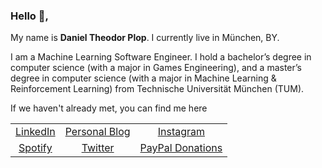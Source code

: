 ### Hello 👋,

My name is **Daniel Theodor Plop**. I currently live in München, BY.

I am a Machine Learning Software Engineer. 
I hold a bachelor’s degree in computer science (with a major in Games Engineering), 
and a master’s degree in computer science (with a major in Machine Learning & Reinforcement Learning) from Technische Universität München (TUM).

If we haven't already met, you can find me here

<center>
  
<table>
<tbody>
</td></tr></thead>
<tr class="odd">
<td style="text-align: center;"><a href="https://linkedin.com/in/plopd">LinkedIn</a></td>
<td style="text-align: center;"><a href="https://plopd.github.io">Personal Blog</a></td>
<td style="text-align: center;"><a href="https://www.instagram.com/_danielplop_">Instagram</a></td>
</tr>
<tr class="even">
<td style="text-align: center;"><a href="https://open.spotify.com/user/dantevertigo">Spotify</a></td>
<td style="text-align: center;"><a href="https://twitter.com/DanielTPlop">Twitter</a></td>
<td style="text-align: center;"><a href="https://paypal.me/plopd">PayPal Donations</a></td>
</tr>
</tbody>
</table>

</center>

<!--
**plopd/plopd** is a ✨ _special_ ✨ repository because its `README.md` (this file) appears on your GitHub profile.

Here are some ideas to get you started:

- 🔭 I’m currently working on ...
- 🌱 I’m currently learning ...
- 👯 I’m looking to collaborate on ...
- 🤔 I’m looking for help with ...
- 💬 Ask me about ...
- 📫 How to reach me: ...
- 😄 Pronouns: ...
- ⚡ Fun fact: ...
-->
